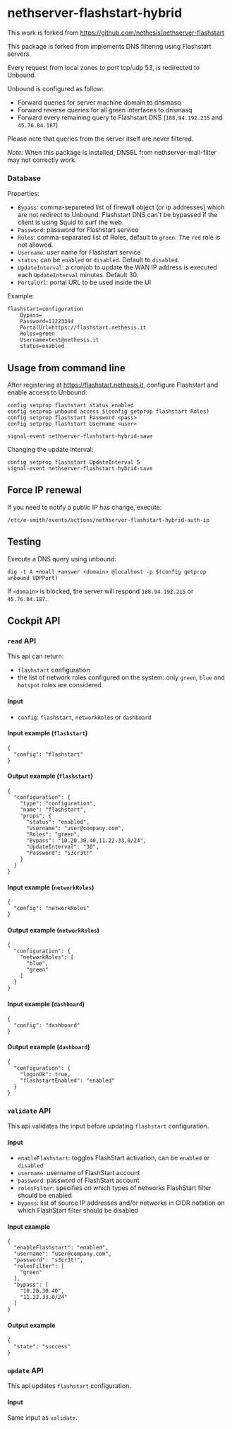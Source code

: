 # nethserver-flashstart-hybrid

This work is forked from https://github.com/nethesis/nethserver-flashstart

This package is forked from implements DNS filtering using Flashstart servers.

Every request from local zones to port tcp/udp 53, is redirected to Unbound.

Unbound is configured as follow:

- Forward queries for server machine domain to dnsmasq
- Forward reverse queries for all green interfaces to dnsmasq
- Forward every remaining query to Flashstart DNS (``188.94.192.215`` and ``45.76.84.187``)

Please note that queries from the server itself are never filtered.

*Note:* When this package is installed, DNSBL from nethserver-mail-filter may not correctly work.

### Database

Properties:
- ``Bypass``: comma-separeted list of firewall object (or ip addresses) which are not redirect to Unbound.
  Flashstart DNS can't be bypassed if the client is using Squid to surf the web.
- ``Password``: password for Flashstart service
- ``Roles``: comma-separated list of Roles, default to ``green``. The ``red`` role is not allowed.
- ``Username``: user name for Flashstart service
- ``status``: can be ``enabled`` or ``disabled``. Default to ``disabled``.
- ``UpdateInterval``: a cronjob to update the WAN IP address is executed each ``UpdateInterval`` minutes. Default 30.
- ``PortalUrl``: portal URL to be used inside the UI

Example:
```
flashstart=configuration
    Bypass=
    Password=11223344
    PortalUrl=https://flashstart.nethesis.it
    Roles=green
    Username=test@nethesis.it
    status=enabled

```


## Usage from command line

After registering at https://flashstart.nethesis.it,
configure Flashstart and enable access to Unbound:

```
config setprop flashstart status enabled
config setprop unbound access $(config getprop flashstart Roles)
config setprop flashstart Password <pass>
config setprop flashstart Username <user>

signal-event nethserver-flashstart-hybrid-save
```

Changing the update interval:

```
config setprop flashstart UpdateInterval 5
signal-event nethserver-flashstart-hybrid-save
```

## Force IP renewal

If you need to notify a public IP has change, execute:
```
/etc/e-smith/events/actions/nethserver-flashstart-hybrid-auth-ip
```

## Testing

Execute a DNS query using unbound:

```
dig -t A +noall +answer <domain> @localhost -p $(config getprop unbound UDPPort)
```

If ``<domain>`` is blocked, the server will respond ``188.94.192.215`` or ``45.76.84.187``.

## Cockpit API

### `read` API

This api can return:

- `flashstart` configuration
- the list of network roles configured on the system: only `green`, `blue` and `hotspot` roles are considered.

#### Input

- `config`: `flashstart`, `networkRoles` or `dashboard`

#### Input example (`flashstart`)

```
{
  "config": "flashstart"
}
```

#### Output example (`flashstart`)
```
{
  "configuration": {
    "type": "configuration",
    "name": "flashstart",
    "props": {
      "status": "enabled",
      "Username": "user@company.com",
      "Roles": "green",
      "Bypass": "10.20.30.40,11.22.33.0/24",
      "UpdateInterval": "30",
      "Password": "s3cr3t!"
    }
  }
}
```

#### Input example (`networkRoles`)
```
{
  "config": "networkRoles"
}
```

#### Output example (`networkRoles`)
```
{
  "configuration": {
    "networkRoles": [
      "blue",
      "green"
    ]
  }
}
```

#### Input example (`dashboard`)

```
{
  "config": "dashboard"
}
```

#### Output example (`dashboard`)
```
{
  "configuration": {
    "loginOk": true,
    "flashstartEnabled": "enabled"
  }
}
```

### `validate` API

This api validates the input before updating `flashstart` configuration.

#### Input

- `enableFlashstart`: toggles FlashStart activation, can be `enabled` or `disabled`
- `username`: username of FlashStart account
- `password`: password of FlashStart account
- `rolesFilter`: specifies on which types of networks FlashStart filter should be enabled
- `bypass`: list of source IP addresses and/or networks in CIDR notation on which FlashStart filter should be disabled

#### Input example

```
{
  "enableFlashstart": "enabled",
  "username": "user@company.com",
  "password": "s3cr3t!",
  "rolesFilter": [
    "green"
  ],
  "bypass": [
    "10.20.30.40",
    "11.22.33.0/24"
  ]
}
```

#### Output example
```
{
  "state": "success"
}
```

### `update` API

This api updates `flashstart` configuration.

#### Input

Same input as `validate`.
